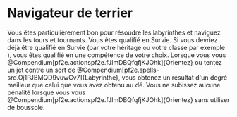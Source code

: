 # Navigateur de terrier

<p>Vous êtes particulièrement bon pour résoudre les labyrinthes et naviguez dans les tours et tournants. Vous êtes qualifié en Survie. Si vous devriez déjà être qualifié en Survie (par votre héritage ou votre classe par exemple ), vous êtes qualifié en une compétence de votre choix. Lorsque vous vous @Compendium[pf2e.actionspf2e.fJImDBQfqfjKJOhk]{Orientez} ou tentez un jet contre un sort de @Compendium[pf2e.spells-srd.Oj1PJBMQD9vuwCv7]{Labyrinthe}, vous obtenez un résultat d'un degré meilleur que celui que vous avez obtenu au dé. Vous ne subissez aucune pénalité lorsque vous vous @Compendium[pf2e.actionspf2e.fJImDBQfqfjKJOhk]{Orientez} sans utiliser de boussole.</p>